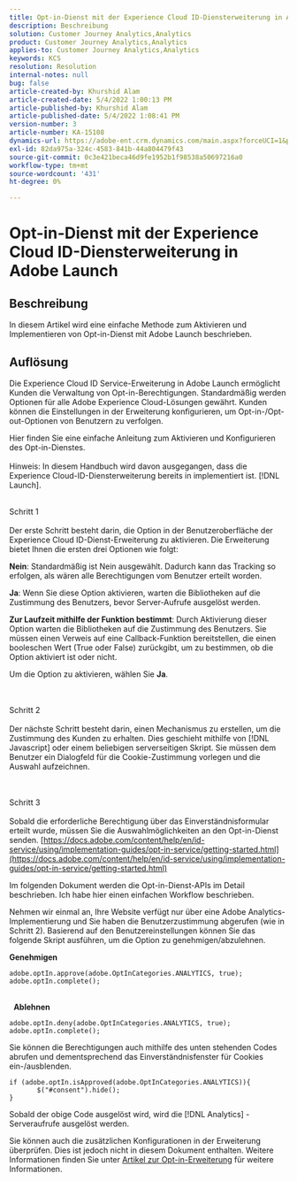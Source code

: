 ```yaml
---
title: Opt-in-Dienst mit der Experience Cloud ID-Diensterweiterung in Adobe Launch
description: Beschreibung
solution: Customer Journey Analytics,Analytics
product: Customer Journey Analytics,Analytics
applies-to: Customer Journey Analytics,Analytics
keywords: KCS
resolution: Resolution
internal-notes: null
bug: false
article-created-by: Khurshid Alam
article-created-date: 5/4/2022 1:00:13 PM
article-published-by: Khurshid Alam
article-published-date: 5/4/2022 1:08:41 PM
version-number: 3
article-number: KA-15108
dynamics-url: https://adobe-ent.crm.dynamics.com/main.aspx?forceUCI=1&pagetype=entityrecord&etn=knowledgearticle&id=6c0ee821-aacb-ec11-a7b5-6045bd00dbbc
exl-id: 82da975a-324c-4583-841b-44a804479f43
source-git-commit: 0c3e421beca46d9fe1952b1f98538a50697216a0
workflow-type: tm+mt
source-wordcount: '431'
ht-degree: 0%

---
```


# Opt-in-Dienst mit der Experience Cloud ID-Diensterweiterung in Adobe Launch

## Beschreibung


In diesem Artikel wird eine einfache Methode zum Aktivieren und Implementieren von Opt-in-Dienst mit Adobe Launch beschrieben.


## Auflösung


Die Experience Cloud ID Service-Erweiterung in Adobe Launch ermöglicht Kunden die Verwaltung von Opt-in-Berechtigungen. Standardmäßig werden Optionen für alle Adobe Experience Cloud-Lösungen gewährt. Kunden können die Einstellungen in der Erweiterung konfigurieren, um Opt-in-/Opt-out-Optionen von Benutzern zu verfolgen.

Hier finden Sie eine einfache Anleitung zum Aktivieren und Konfigurieren des Opt-in-Dienstes.
<br><br>Hinweis: In diesem Handbuch wird davon ausgegangen, dass die Experience Cloud-ID-Diensterweiterung bereits in implementiert ist. [!DNL Launch].<br><br>

Schritt 1<br><br>
Der erste Schritt besteht darin, die Option in der Benutzeroberfläche der Experience Cloud ID-Dienst-Erweiterung zu aktivieren. Die Erweiterung bietet Ihnen die ersten drei Optionen wie folgt:

<b>Nein</b>: Standardmäßig ist Nein ausgewählt. Dadurch kann das Tracking so erfolgen, als wären alle Berechtigungen vom Benutzer erteilt worden.

<b>Ja</b>: Wenn Sie diese Option aktivieren, warten die Bibliotheken auf die Zustimmung des Benutzers, bevor Server-Aufrufe ausgelöst werden.

<b>Zur Laufzeit mithilfe der Funktion bestimmt</b>: Durch Aktivierung dieser Option warten die Bibliotheken auf die Zustimmung des Benutzers. Sie müssen einen Verweis auf eine Callback-Funktion bereitstellen, die einen booleschen Wert (True oder False) zurückgibt, um zu bestimmen, ob die Option aktiviert ist oder nicht.

Um die Option zu aktivieren, wählen Sie <b>Ja</b>.


<br><br>Schritt 2<br><br>
Der nächste Schritt besteht darin, einen Mechanismus zu erstellen, um die Zustimmung des Kunden zu erhalten. Dies geschieht mithilfe von [!DNL Javascript] oder einem beliebigen serverseitigen Skript. Sie müssen dem Benutzer ein Dialogfeld für die Cookie-Zustimmung vorlegen und die Auswahl aufzeichnen.


<br><br>Schritt 3<br><br>
Sobald die erforderliche Berechtigung über das Einverständnisformular erteilt wurde, müssen Sie die Auswahlmöglichkeiten an den Opt-in-Dienst senden.
[https://docs.adobe.com/content/help/en/id-service/using/implementation-guides/opt-in-service/getting-started.html](https://docs.adobe.com/content/help/en/id-service/using/implementation-guides/opt-in-service/getting-started.html)

Im folgenden Dokument werden die Opt-in-Dienst-APIs im Detail beschrieben. Ich habe hier einen einfachen Workflow beschrieben.

Nehmen wir einmal an, Ihre Website verfügt nur über eine Adobe Analytics-Implementierung und Sie haben die Benutzerzustimmung abgerufen (wie in Schritt 2). Basierend auf den Benutzereinstellungen können Sie das folgende Skript ausführen, um die Option zu genehmigen/abzulehnen.

<b>Genehmigen</b>


```
adobe.optIn.approve(adobe.OptInCategories.ANALYTICS, true);
adobe.optIn.complete();
```


<br> 
<b>Ablehnen</b>


```
adobe.optIn.deny(adobe.OptInCategories.ANALYTICS, true);
adobe.optIn.complete();
```


Sie können die Berechtigungen auch mithilfe des unten stehenden Codes abrufen und dementsprechend das Einverständnisfenster für Cookies ein-/ausblenden.


```
if (adobe.optIn.isApproved(adobe.OptInCategories.ANALYTICS)){
       $("#consent").hide();
}
```


Sobald der obige Code ausgelöst wird, wird die [!DNL Analytics] -Serveraufrufe ausgelöst werden.

Sie können auch die zusätzlichen Konfigurationen in der Erweiterung überprüfen. Dies ist jedoch nicht in diesem Dokument enthalten. Weitere Informationen finden Sie unter [Artikel zur Opt-in-Erweiterung](https://docs.adobe.com/content/help/en/id-service/using/implementation-guides/opt-in-service/launch.html) für weitere Informationen.
